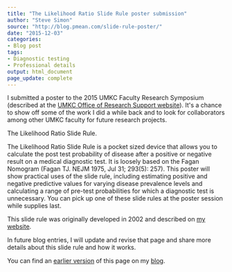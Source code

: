 ```yaml
---
title: "The Likelihood Ratio Slide Rule poster submission"
author: "Steve Simon"
source: "http://blog.pmean.com/slide-rule-poster/"
date: "2015-12-03"
categories:
- Blog post
tags:
- Diagnostic testing
- Professional details
output: html_document
page_update: complete
---
```


I submitted a poster to the 2015 UMKC Faculty Research Symposium (described at the [UMKC Office of Research Support website][ors1]). It's a chance to show off some of the work I did a while back and to look for collaborators among other UMKC faculty for future research projects.

<!---More--->

The Likelihood Ratio Slide Rule.

The Likelihood Ratio Slide Rule is a pocket sized device that allows you to calculate the post test probability of disease after a positive or negative result on a medical diagnostic test. It is loosely based on the Fagan Nomogram (Fagan TJ. NEJM 1975, Jul 31; 293(5): 257). This poster will show practical uses of the slide rule, including estimating positive and negative predictive values for varying disease prevalence levels and calculating a range of pre-test probabilities for which a diagnostic test is unnecessary. You can pick up one of these slide rules at the poster session while supplies last.

This slide rule was originally developed in 2002 and described on [my website][sim3].

In future blog entries, I will update and revise that page and share more details about this slide rule and how it works.

You can find an [earlier version][sim1] of this page on my [blog][sim2].

[sim1]: http://blog.pmean.com/social-media-for-scientists/
[sim2]: http://blog.pmean.com

[sim3]: http://www.pmean.com/08/sliderule.html

[ors1]: http://ors.umkc.edu/office-of-research-services/2015-faculty-research-symposium
